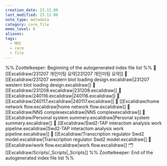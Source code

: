 ```yaml
---
creation_date: 23.12.06
last_modified: 23.12.06
note_type: metadata
category: core_file
memo_level: 0
aliases: 
tags:
  - MOC
  - core
  - file
---
```

%% Zoottelkeeper: Beginning of the autogenerated index file list  %%
📄 [[Excalidraw/231207 개인미팅 요약|231207 개인미팅 요약]]
📄 [[Excalidraw/231207 western blot loading design.excalidraw|231207 western blot loading design.excalidraw]]
📄 [[Excalidraw/231208.excalidraw|231208.excalidraw]]
📄 [[Excalidraw/240116.excalidraw|240116.excalidraw]]
📄 [[Excalidraw/240117.excalidraw|240117.excalidraw]]
📄 [[Excalidraw/home network flow.excalidraw|home network flow.excalidraw]]
📄 [[Excalidraw/NNS complexexcalidraw|NNS complexexcalidraw]]
📄 [[Excalidraw/Personal system summery.excalidraw|Personal system summery.excalidraw]]
📄 [[Excalidraw/Swd2-TAP interactom analysis work pipeline.excalidraw|Swd2-TAP interactom analysis work pipeline.excalidraw]]
📄 [[Excalidraw/Transcription regulator Swd2 model.excalidraw|Transcription regulator Swd2 model.excalidraw]]
📄 [[Excalidraw/work flow.excalidraw|work flow.excalidraw]]
🗂️ [[Excalidraw/Scripts/_Scripts|_Scripts]]
%% Zoottelkeeper: End of the autogenerated index file list  %%
